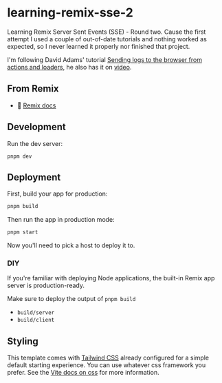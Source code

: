 # learning-remix-sse-2

Learning Remix Server Sent Events (SSE) - Round two. Cause the first attempt I used a couple of out-of-date tutorials and nothing worked as expected, so I never learned it properly nor finished that project.

I'm following David Adams' tutorial [Sending logs to the browser from actions and loaders](https://programmingarehard.com/2025/02/13/sending-logs-to-the-browser-from-actions-and-loaders.html/), he also has it on [video](https://www.youtube.com/watch?v=sMPtjhvt9T0).

## From Remix

- 📖 [Remix docs](https://remix.run/docs)

## Development

Run the dev server:

```shellscript
pnpm dev
```

## Deployment

First, build your app for production:

```sh
pnpm build
```

Then run the app in production mode:

```sh
pnpm start
```

Now you'll need to pick a host to deploy it to.

### DIY

If you're familiar with deploying Node applications, the built-in Remix app server is production-ready.

Make sure to deploy the output of `pnpm build`

- `build/server`
- `build/client`

## Styling

This template comes with [Tailwind CSS](https://tailwindcss.com/) already configured for a simple default starting experience. You can use whatever css framework you prefer. See the [Vite docs on css](https://vitejs.dev/guide/features.html#css) for more information.
